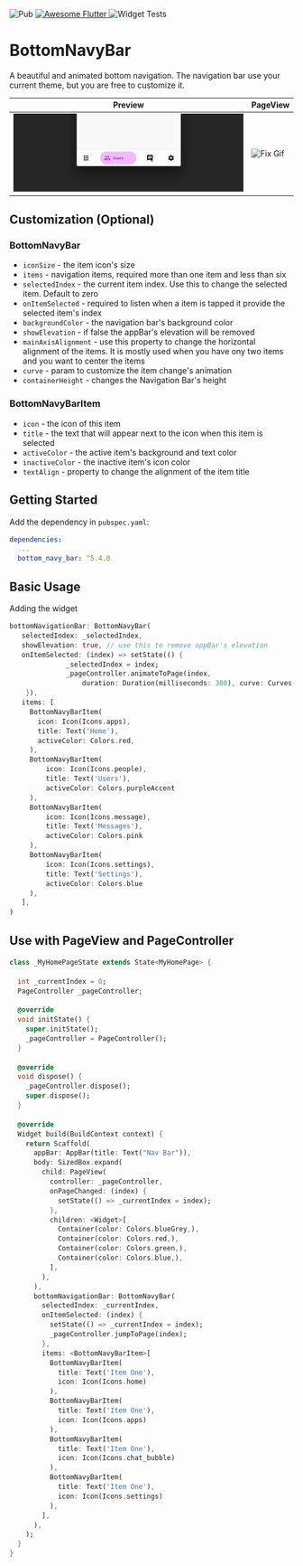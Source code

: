 ![Pub](https://img.shields.io/pub/v/bottom_navy_bar) <a href="https://github.com/Solido/awesome-flutter">
    <img alt="Awesome Flutter" src="https://img.shields.io/badge/Awesome-Flutter-blue.svg?longCache=true&style=flat-square" />
</a> ![Widget Tests](https://github.com/pedromassango/bottom_navy_bar/workflows/Widget%20Tests/badge.svg)


# BottomNavyBar

A beautiful and animated bottom navigation. The navigation bar use your current theme, but you are free to customize it.

| Preview | PageView |
|---------|----------|
|![FanBottomNavyBar Gif](navy.gif "BottomNavyBar") | ![Fix Gif](fix.gif "Fix") |

## Customization (Optional)

### BottomNavyBar
- `iconSize` - the item icon's size
- `items` - navigation items, required more than one item and less than six
- `selectedIndex` - the current item index. Use this to change the selected item. Default to zero
- `onItemSelected` - required to listen when a item is tapped it provide the selected item's index
- `backgroundColor` - the navigation bar's background color
- `showElevation` - if false the appBar's elevation will be removed
- `mainAxisAlignment` - use this property to change the horizontal alignment of the items. It is mostly used when you have ony two items and you want to center the items
- `curve` - param to customize the item change's animation
- `containerHeight` - changes the Navigation Bar's height
 
### BottomNavyBarItem
- `icon` - the icon of this item
- `title` - the text that will appear next to the icon when this item is selected
- `activeColor` - the active item's background and text color
- `inactiveColor` - the inactive item's icon color
- `textAlign` - property to change the alignment of the item title

## Getting Started

Add the dependency in `pubspec.yaml`:

```yaml
dependencies:
  ...
  bottom_navy_bar: ^5.4.0
```

## Basic Usage

Adding the widget

```dart
bottomNavigationBar: BottomNavyBar(
   selectedIndex: _selectedIndex,
   showElevation: true, // use this to remove appBar's elevation
   onItemSelected: (index) => setState(() {
              _selectedIndex = index;
              _pageController.animateToPage(index,
                  duration: Duration(milliseconds: 300), curve: Curves.ease);
    }),
   items: [
     BottomNavyBarItem(
       icon: Icon(Icons.apps),
       title: Text('Home'),
       activeColor: Colors.red,
     ),
     BottomNavyBarItem(
         icon: Icon(Icons.people),
         title: Text('Users'),
         activeColor: Colors.purpleAccent
     ),
     BottomNavyBarItem(
         icon: Icon(Icons.message),
         title: Text('Messages'),
         activeColor: Colors.pink
     ),
     BottomNavyBarItem(
         icon: Icon(Icons.settings),
         title: Text('Settings'),
         activeColor: Colors.blue
     ),
   ],
)
```

## Use with PageView and PageController

```dart
class _MyHomePageState extends State<MyHomePage> {

  int _currentIndex = 0;
  PageController _pageController;

  @override
  void initState() {
    super.initState();
    _pageController = PageController();
  }

  @override
  void dispose() {
    _pageController.dispose();
    super.dispose();
  }

  @override
  Widget build(BuildContext context) {
    return Scaffold(
      appBar: AppBar(title: Text("Nav Bar")),
      body: SizedBox.expand(
        child: PageView(
          controller: _pageController,
          onPageChanged: (index) {
            setState(() => _currentIndex = index);
          },
          children: <Widget>[
            Container(color: Colors.blueGrey,),
            Container(color: Colors.red,),
            Container(color: Colors.green,),
            Container(color: Colors.blue,),
          ],
        ),
      ),
      bottomNavigationBar: BottomNavyBar(
        selectedIndex: _currentIndex,
        onItemSelected: (index) {
          setState(() => _currentIndex = index);
          _pageController.jumpToPage(index);
        },
        items: <BottomNavyBarItem>[
          BottomNavyBarItem(
            title: Text('Item One'),
            icon: Icon(Icons.home)
          ),
          BottomNavyBarItem(
            title: Text('Item One'),
            icon: Icon(Icons.apps)
          ),
          BottomNavyBarItem(
            title: Text('Item One'),
            icon: Icon(Icons.chat_bubble)
          ),
          BottomNavyBarItem(
            title: Text('Item One'),
            icon: Icon(Icons.settings)
          ),
        ],
      ),
    );
  }
}
```
